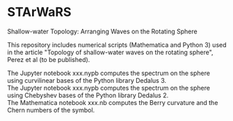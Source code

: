 # STArWaRS
Shallow-water Topology: Arranging Waves on the Rotating Sphere


This repository includes numerical scripts (Mathematica and Python 3) used in the article "Topology of shallow-water waves on the rotating sphere", Perez et al (to be published).

The Jupyter notebook xxx.nypb computes the spectrum on the sphere using curvilinear bases of the Python library Dedalus 3.  
The Jupyter notebook xxx.nypb computes the spectrum on the sphere using Chebyshev bases of the Python library Dedalus 2.  
The Mathematica notebook xxx.nb computes the Berry curvature and the Chern numbers of the symbol.
